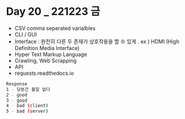 # Day 20 _ 221223 금
- CSV comma seperated varialbles
- CLI / GUI
- Interface : 완전히 다른 두 존재가 상호작용을 할 수 있게 . ex ) HDMI (High Definition Media Interface)
- Hyper Text Markup Language
- Crawling, Web Scrapping
- API
- requests.readthedocs.io
  
```sh
Response
1 - 당분간 볼일 없다
2 - good
3 - good
4 - bad (client)
5 - bad (server)
```